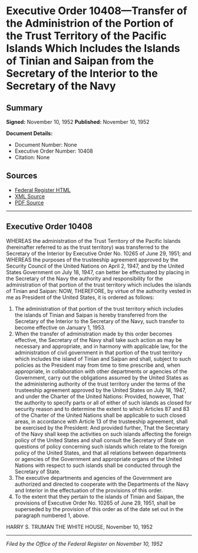 # Executive Order 10408—Transfer of the Administrion of the Portion of the Trust Territory of the Pacific Islands Which Includes the Islands of Tinian and Saipan from the Secretary of the Interior to the Secretary of the Navy

## Summary

**Signed:** November 10, 1952
**Published:** November 10, 1952

**Document Details:**
- Document Number: None
- Executive Order Number: 10408
- Citation: None

## Sources
- [Federal Register HTML](https://www.presidency.ucsb.edu/documents/executive-order-10408-transfer-the-administrion-the-portion-the-trust-territory-the)
- [XML Source](None)
- [PDF Source](None)

---

## Executive Order 10408

WHEREAS the administration of the Trust Territory of the Pacific Islands (hereinafter referred to as the trust territory) was transferred to the Secretary of the Interior by Executive Order No. 10265 of June 29, 1951; and
WHEREAS the purposes of the trusteeship agreement approved by the Security Council of the United Nations on April 2, 1947, and by the United States Government on July 18, 1947, can better be effectuated by placing in the Secretary of the Navy the authority and responsibility for the administration of that portion of the trust territory which includes the islands of Tinian and Saipan:
NOW, THEREFORE, by virtue of the authority vested in me as President of the United States, it is ordered as follows:
1. The administration of that portion of the trust territory which includes the islands of Tinian and Saipan is hereby transferred from the Secretary of the Interior to the Secretary of the Navy, such transfer to become effective on January 1, 1953.
2. When the transfer of administration made by this order becomes effective, the Secretary of the Navy shall take such action as may be necessary and appropriate, and in harmony with applicable law, for the administration of civil government in that portion of the trust territory which includes the island of Tinian and Saipan and shall, subject to such policies as the President may from time to time prescribe and, when appropriate, in collaboration with other departments or agencies of the Government, carry out the obligations assumed by the United States as the administering authority of the trust territory under the terms of the trusteeship agreement approved by the United States on July 18, 1947, and under the Charter of the United Nations: Provided, however, That the authority to specify parts or all of either of such islands as closed for security reason and to determine the extent to which Articles 87 and 83 of the Charter of the United Nations shall be applicable to such closed areas, in accordance with Article 13 of the trusteeship agreement, shall be exercised by the President: And provided further, That the Secretary of the Navy shall keep the activities on such islands affecting the foreign policy of the United States and shall consult the Secretary of State on questions of policy concerning such islands which relate to the foreign policy of the United States, and that all relations between departments or agencies of the Government and appropriate organs of the United Nations with respect to such islands shall be conducted through the Secretary of State.
3. The executive departments and agencies of the Government are authorized and directed to cooperate with the Departments of the Navy and Interior in the effectuation of the provisions of this order.
4. To the extent that they pertain to the islands of Tinian and Saipan, the provisions of Executive Order No. 10265 of June 29, 1951, shall be superseded by the provision of this order as of the date set out in the paragraph numbered 1, above.

HARRY S. TRUMAN
THE WHITE HOUSE,
November 10, 1952

---

*Filed by the Office of the Federal Register on November 10, 1952*
